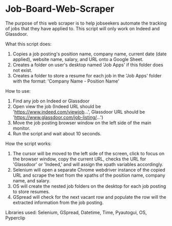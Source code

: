 # Job-Board-Web-Scraper

The purpose of this web scraper is to help jobseekers automate the tracking of jobs that they have applied to. This script will only work on Indeed and Glassdoor.

What this script does:
1. Copies a job posting's position name, company name, current date (date applied), website name, salary, and URL onto a Google Sheet.
2. Creates a folder on user's desktop named 'Job Apps' if this folder does not exist.
3. Creates a folder to store a resume for each job in the 'Job Apps' folder with the format: 'Company Name - Position Name'

How to use:
1. Find any job on Indeed or Glassdoor
2. Open view the job (Indeed URL should be 'https://www.indeed.com/viewjob...', Glassdoor URL should be 'https://www.glassdoor.com/job-listing/...')
3. Move the job posting browser window on the left side of the main monitor.
4. Run the script and wait about 10 seconds.

How the script works:
1. The cursor will be moved to the left side of the screen, click to focus on the browser window, copy the current URL, checks the URL for 'Glassdoor' or 'Indeed,' and will assign the xpath variables accordingly.
2. Selenium will open a separate Chrome webdriver instance of the copied URL and scrape the text from the xpaths of the position name, company name, and salary.
3. OS will create the nested job folders on the desktop for each job posting to store resumes.
4. GSpread will check for the next vacant row and populate the row will the extracted information from the job posting.

Libraries used:
Selenium, GSpread, Datetime, Time, Pyautogui, OS, Pyperclip
